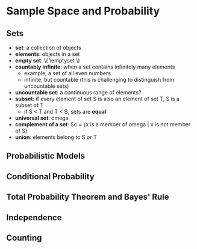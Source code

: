 # Sample Space and Probability

## Sets
- **set**: a collection of objects 
- **elements**: objects in a set
- **empty set**: \\( \emptyset \\)
- **countably infinite**: when a set contains infinitely many elements
    - example, a set of all even numbers
    - infinite, but countable (this is challenging to distinguish from uncountable sets)
- **uncountable set**: a continuous range of elements?
- **subset**: if every element of set S is also an element of set T, S is a subset of T
    - if S < T and T < S, sets are **equal**
- **universal set**: omega 
- **complement of a set**: Sc =  {x is a member of omega | x is not member of S}
- **union**: elements belong to S *or* T
## Probabilistic Models
## Conditional Probability
## Total Probability Theorem and Bayes' Rule
## Independence
## Counting 
